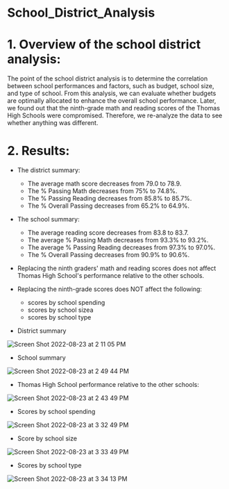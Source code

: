 # School_District_Analysis

# 1. Overview of the school district analysis:

The point of the school district analysis is to determine the correlation between school performances and factors, such as budget, school size, and type of school. From this analysis, we can evaluate whether budgets are optimally allocated to enhance the overall school performance.   Later, we found out that the ninth-grade math and reading scores of the Thomas High Schools were compromised. Therefore, we re-analyze the data to see whether anything was different.

# 2. Results:


-  The district summary:
    - The average math score decreases from 79.0 to 78.9.
    - The % Passing Math decreases from 75% to 74.8%. 
    - The % Passing Reading decreases from 85.8% to 85.7%.  
    - The % Overall Passing decreases from 65.2% to 64.9%.


- The school summary:
    - The average reading score decreases from 83.8 to 83.7.
    - The average % Passing Math decreases from 93.3% to 93.2%.
    - The average % Passing Reading decreases from 97.3% to 97.0%.
    - The % Overall Passing decreases from 90.9% to 90.6%.


- Replacing the ninth graders' math and reading scores does not affect Thomas High School's performance relative to the other schools. 


- Replacing the ninth-grade scores does NOT affect the following:
    - scores by school spending
    - scores by school sizea
    - scores by school type


- District summary 

![Screen Shot 2022-08-23 at 2 11 05 PM](https://user-images.githubusercontent.com/108419097/186232981-c0dfe438-b4fe-4df6-821a-90d166267678.png)


- School summary 

![Screen Shot 2022-08-23 at 2 49 44 PM](https://user-images.githubusercontent.com/108419097/186239706-c5774741-1ea9-4c08-b71e-48b44de7a145.png)


- Thomas High School performance relative to the other schools:

![Screen Shot 2022-08-23 at 2 43 49 PM](https://user-images.githubusercontent.com/108419097/186238631-dcc65bd4-147b-43d4-ae62-59771ea8938f.png)


- Scores by school spending

![Screen Shot 2022-08-23 at 3 32 49 PM](https://user-images.githubusercontent.com/108419097/186249941-1bdf2f7c-1a79-4c2c-b5ff-d1b2e92af0a3.png)


- Score by school size

![Screen Shot 2022-08-23 at 3 33 49 PM](https://user-images.githubusercontent.com/108419097/186250135-09aa2b69-7345-4f20-b300-1c53ccb41264.png)


- Scores by school type

![Screen Shot 2022-08-23 at 3 34 13 PM](https://user-images.githubusercontent.com/108419097/186250212-38282349-bdc5-4ea9-a402-5927ed569eab.png)



